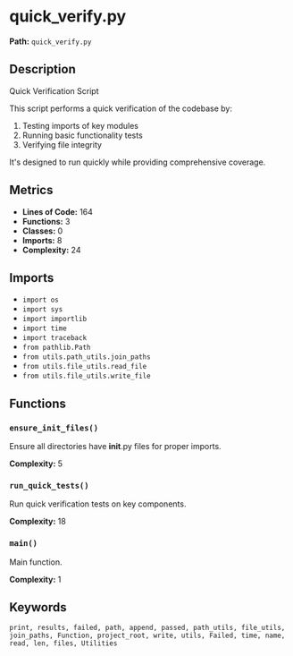 # quick_verify.py

**Path:** `quick_verify.py`

## Description

Quick Verification Script

This script performs a quick verification of the codebase by:
1. Testing imports of key modules
2. Running basic functionality tests
3. Verifying file integrity

It's designed to run quickly while providing comprehensive coverage.

## Metrics

- **Lines of Code:** 164
- **Functions:** 3
- **Classes:** 0
- **Imports:** 8
- **Complexity:** 24

## Imports

- `import os`
- `import sys`
- `import importlib`
- `import time`
- `import traceback`
- `from pathlib.Path`
- `from utils.path_utils.join_paths`
- `from utils.file_utils.read_file`
- `from utils.file_utils.write_file`

## Functions

### `ensure_init_files()`

Ensure all directories have __init__.py files for proper imports.

**Complexity:** 5

### `run_quick_tests()`

Run quick verification tests on key components.

**Complexity:** 18

### `main()`

Main function.

**Complexity:** 1

## Keywords

`print, results, failed, path, append, passed, path_utils, file_utils, join_paths, Function, project_root, write, utils, Failed, time, name, read, len, files, Utilities`

